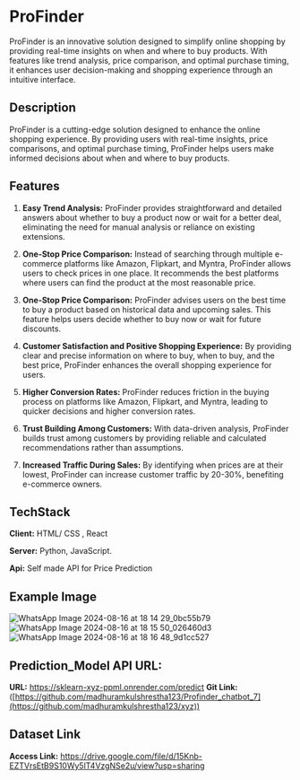 # ProFinder

ProFinder is an innovative solution designed to simplify online shopping by providing real-time insights on when and where to buy products. With features like trend analysis, price comparison, and optimal purchase timing, it enhances user decision-making and shopping experience through an intuitive interface.

## Description

ProFinder is a cutting-edge solution designed to enhance the online shopping experience. By providing users with real-time insights, price comparisons, and optimal purchase timing, ProFinder helps users make informed decisions about when and where to buy products.

## Features

1. **Easy Trend Analysis:**
   ProFinder provides straightforward and detailed answers about whether to buy a product now or wait for a better deal, eliminating the need for manual analysis or reliance on existing extensions.

2. **One-Stop Price Comparison:**
   Instead of searching through multiple e-commerce platforms like Amazon, Flipkart, and Myntra, ProFinder allows users to check prices in one place. It recommends the best platforms where users can find the product at the most reasonable price.

3. **One-Stop Price Comparison:**
   ProFinder advises users on the best time to buy a product based on historical data and upcoming sales. This feature helps users decide whether to buy now or wait for future discounts.

4. **Customer Satisfaction and Positive Shopping Experience:**
   By providing clear and precise information on where to buy, when to buy, and the best price, ProFinder enhances the overall shopping experience for users.

5. **Higher Conversion Rates:**
   ProFinder reduces friction in the buying process on platforms like Amazon, Flipkart, and Myntra, leading to quicker decisions and higher conversion rates.

6. **Trust Building Among Customers:**
   With data-driven analysis, ProFinder builds trust among customers by providing reliable and calculated recommendations rather than assumptions.

7. **Increased Traffic During Sales:**
   By identifying when prices are at their lowest, ProFinder can increase customer traffic by 20-30%, benefiting e-commerce owners.

## TechStack

**Client:** HTML/ CSS , React

**Server:** Python, JavaScript.

**Api:** Self made API for Price Prediction

## Example Image
![WhatsApp Image 2024-08-16 at 18 14 29_0bc55b79](https://github.com/user-attachments/assets/3e939069-e0dd-497f-b716-d7b72e7ac3a9)
![WhatsApp Image 2024-08-16 at 18 15 50_026460d3](https://github.com/user-attachments/assets/c91ea415-7ef3-4b4d-9735-62fb4be70a4b)
![WhatsApp Image 2024-08-16 at 18 16 48_9d1cc527](https://github.com/user-attachments/assets/41a79e1f-10b2-498a-a2f0-f73a79d9999e)


## Prediction_Model API URL:
**URL:** https://sklearn-xyz-ppml.onrender.com/predict
**Git Link:** ([https://github.com/madhuramkulshrestha123/Profinder_chatbot_7](https://github.com/madhuramkulshrestha123/xyz))

## Dataset Link

**Access Link:** https://drive.google.com/file/d/15Knb-EZTVrsEtB9S10Wy5lT4VzgNSe2u/view?usp=sharing
